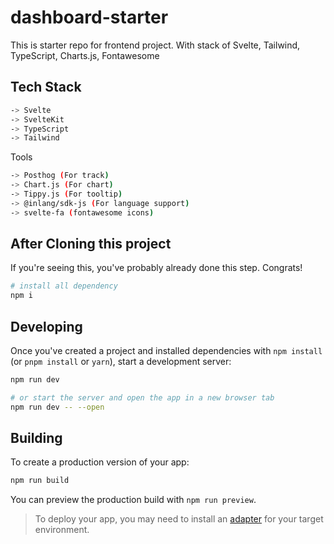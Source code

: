 # dashboard-starter

This is starter repo for frontend project. With stack of Svelte, Tailwind, TypeScript, Charts.js, Fontawesome

## Tech Stack

```bash
-> Svelte
-> SvelteKit
-> TypeScript
-> Tailwind
```

Tools

```bash
-> Posthog (For track)
-> Chart.js (For chart)
-> Tippy.js (For tooltip)
-> @inlang/sdk-js (For language support)
-> svelte-fa (fontawesome icons)
```

## After Cloning this project

If you're seeing this, you've probably already done this step. Congrats!

```bash
# install all dependency
npm i

```

## Developing

Once you've created a project and installed dependencies with `npm install` (or `pnpm install` or `yarn`), start a development server:

```bash
npm run dev

# or start the server and open the app in a new browser tab
npm run dev -- --open
```

## Building

To create a production version of your app:

```bash
npm run build
```

You can preview the production build with `npm run preview`.

> To deploy your app, you may need to install an [adapter](https://kit.svelte.dev/docs/adapters) for your target environment.


<!-- Security scan triggered at 2025-09-02 15:20:28 -->

<!-- Security scan triggered at 2025-09-02 15:20:39 -->

<!-- Security scan triggered at 2025-09-09 05:56:19 -->

<!-- Security scan triggered at 2025-09-28 16:06:30 -->

<!-- Security scan triggered at 2025-09-28 16:06:30 -->